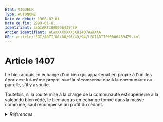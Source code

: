 ```yaml
---
État: VIGUEUR
Type: AUTONOME
Date de début: 1966-02-01
Date de fin: 2999-01-01
Identifiant: LEGIARTI000006439479
Ancien identifiant: ACAXXXXXXXX5X01407AAXXAA
URL: article/LEGI/ARTI/00/00/06/43/94/LEGIARTI000006439479.xml
---
```


<h1>Article 1407</h1>

Le bien acquis en échange d'un bien qui appartenait en propre à l'un des époux
est lui-même propre, sauf la récompense due à la communauté ou par elle, s'il y
a soulte.<br />

Toutefois, si la soulte mise à la charge de la communauté est supérieure à la
valeur du bien cédé, le bien acquis en échange tombe dans la masse commune, sauf
récompense au profit du cédant.


<details>
  <summary><em>Références</em></summary>

  <h2>Textes faisant référence à l'article</h2>
  
  <ul>
    <li>
      <a href="https://legal.tricoteuses.fr//redirection/JORFTEXT000000503950?vers=git&vers=legifrance">Loi n°65-570 du 13 juillet 1965 PORTANT REFORME DES REGIMES MATRIMONIAUX</a> CODIFICATION cible
    </li>
  </ul>
  
  <h2>Références faites par l'article</h2>
  
  <ul>
    <li>
      1965-07-13 CODIFICATION source <a href="https://legal.tricoteuses.fr//redirection/JORFTEXT000000503950?vers=git&vers=legifrance">Loi n°65-570 du 13 juillet 1965 PORTANT REFORME DES REGIMES MATRIMONIAUX</a>
    </li>
  </ul>
</details>
